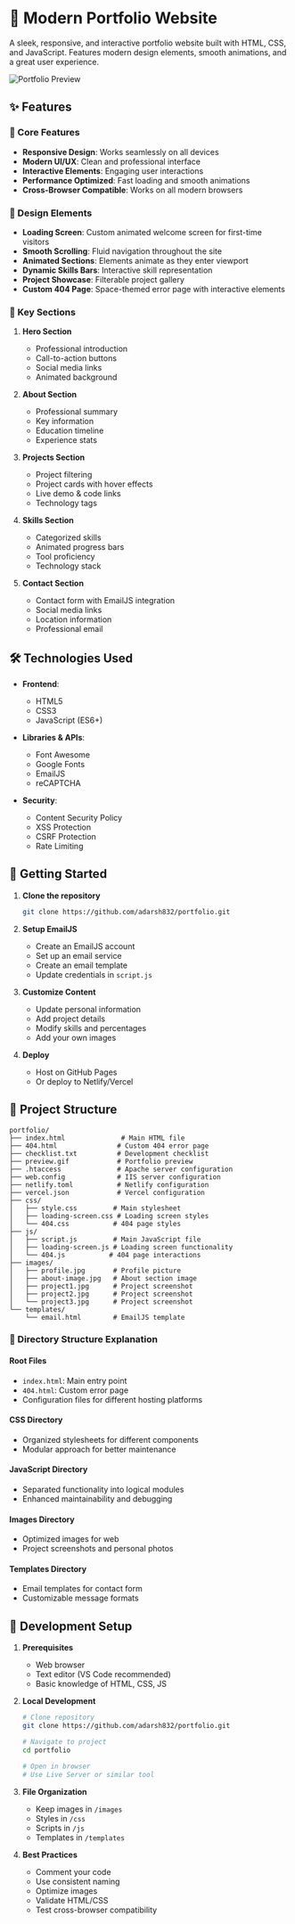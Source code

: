 # 🚀 Modern Portfolio Website

A sleek, responsive, and interactive portfolio website built with HTML, CSS, and JavaScript. Features modern design elements, smooth animations, and a great user experience.

![Portfolio Preview](preview.gif)

## ✨ Features

### 🎯 Core Features
- **Responsive Design**: Works seamlessly on all devices
- **Modern UI/UX**: Clean and professional interface
- **Interactive Elements**: Engaging user interactions
- **Performance Optimized**: Fast loading and smooth animations
- **Cross-Browser Compatible**: Works on all modern browsers

### 🎨 Design Elements
- **Loading Screen**: Custom animated welcome screen for first-time visitors
- **Smooth Scrolling**: Fluid navigation throughout the site
- **Animated Sections**: Elements animate as they enter viewport
- **Dynamic Skills Bars**: Interactive skill representation
- **Project Showcase**: Filterable project gallery
- **Custom 404 Page**: Space-themed error page with interactive elements

### 📱 Key Sections
1. **Hero Section**
   - Professional introduction
   - Call-to-action buttons
   - Social media links
   - Animated background

2. **About Section**
   - Professional summary
   - Key information
   - Education timeline
   - Experience stats

3. **Projects Section**
   - Project filtering
   - Project cards with hover effects
   - Live demo & code links
   - Technology tags

4. **Skills Section**
   - Categorized skills
   - Animated progress bars
   - Tool proficiency
   - Technology stack

5. **Contact Section**
   - Contact form with EmailJS integration
   - Social media links
   - Location information
   - Professional email

## 🛠️ Technologies Used

- **Frontend**:
  - HTML5
  - CSS3
  - JavaScript (ES6+)
  
- **Libraries & APIs**:
  - Font Awesome
  - Google Fonts
  - EmailJS
  - reCAPTCHA

- **Security**:
  - Content Security Policy
  - XSS Protection
  - CSRF Protection
  - Rate Limiting

## 🚀 Getting Started

1. **Clone the repository**
   ```bash
   git clone https://github.com/adarsh832/portfolio.git
   ```

2. **Setup EmailJS**
   - Create an EmailJS account
   - Set up an email service
   - Create an email template
   - Update credentials in `script.js`

3. **Customize Content**
   - Update personal information
   - Add project details
   - Modify skills and percentages
   - Add your own images

4. **Deploy**
   - Host on GitHub Pages
   - Or deploy to Netlify/Vercel

## 📂 Project Structure

```
portfolio/
├── index.html              # Main HTML file
├── 404.html               # Custom 404 error page
├── checklist.txt          # Development checklist
├── preview.gif            # Portfolio preview
├── .htaccess              # Apache server configuration
├── web.config             # IIS server configuration
├── netlify.toml           # Netlify configuration
├── vercel.json            # Vercel configuration
├── css/
│   ├── style.css         # Main stylesheet
│   ├── loading-screen.css # Loading screen styles
│   └── 404.css           # 404 page styles
├── js/
│   ├── script.js         # Main JavaScript file
│   ├── loading-screen.js # Loading screen functionality
│   └── 404.js           # 404 page interactions
├── images/
│   ├── profile.jpg       # Profile picture
│   ├── about-image.jpg   # About section image
│   ├── project1.jpg      # Project screenshot
│   ├── project2.jpg      # Project screenshot
│   └── project3.jpg      # Project screenshot
└── templates/
    └── email.html        # EmailJS template
```

### 📁 Directory Structure Explanation

#### Root Files
- `index.html`: Main entry point
- `404.html`: Custom error page
- Configuration files for different hosting platforms

#### CSS Directory
- Organized stylesheets for different components
- Modular approach for better maintenance

#### JavaScript Directory
- Separated functionality into logical modules
- Enhanced maintainability and debugging

#### Images Directory
- Optimized images for web
- Project screenshots and personal photos

#### Templates Directory
- Email templates for contact form
- Customizable message formats

## 🔧 Development Setup

1. **Prerequisites**
   - Web browser
   - Text editor (VS Code recommended)
   - Basic knowledge of HTML, CSS, JS

2. **Local Development**
   ```bash
   # Clone repository
   git clone https://github.com/adarsh832/portfolio.git

   # Navigate to project
   cd portfolio

   # Open in browser
   # Use Live Server or similar tool
   ```

3. **File Organization**
   - Keep images in `/images`
   - Styles in `/css`
   - Scripts in `/js`
   - Templates in `/templates`

4. **Best Practices**
   - Comment your code
   - Use consistent naming
   - Optimize images
   - Validate HTML/CSS
   - Test cross-browser compatibility
